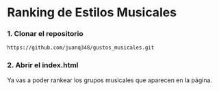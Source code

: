 # Ranking de Estilos Musicales 

### 1. Clonar el repositorio

```bash
https://github.com/juanq348/gustos_musicales.git
```

### 2. Abrir el index.html
Ya vas a poder rankear los grupos musicales que aparecen en la página.
